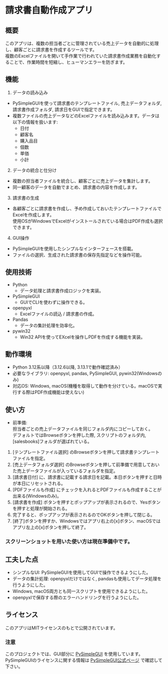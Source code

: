 # 請求書自動作成アプリ

## 概要
このアプリは、複数の担当者ごとに管理されている売上データを自動的に処理し、顧客ごとに請求書を作成するツールです。  
複数のExcelファイルを開いて手作業で行われていた請求書作成業務を自動化することで、作業時間を短縮し、ヒューマンエラーを防ぎます。

## 機能
1. データの読み込み
  - PySimpleGUIを使って請求書のテンプレートファイル, 売上データフォルダ, 請求書作成フォルダ, 請求日をGUIで指定できます。 
  - 複数ファイルの売上データなどのExcelファイルを読み込みます。データは以下の情報を扱います:
    - 日付
    - 顧客名
    - 購入品目
    - 個数
    - 単価
    - 小計

2. データの統合と仕分け
  - 複数の担当者ファイルを統合し、顧客ごとに売上データを集計します。
  - 同一顧客のデータを自動でまとめ、請求書の内容を作成します。

3. 請求書の生成
  - 各顧客ごとに請求書を作成し、予め作成しておいたテンプレートファイルでExcelを作成します。  
  使用OSがWindowsでExcelがインストールされている場合はPDF作成も選択できます。

4. GUI操作
  - PySimpleGUIを使用したシンプルなインターフェースを搭載。
  - ファイルの選択、生成された請求書の保存先指定などを操作可能。

## 使用技術
  - Python
    - データ処理と請求書作成ロジックを実装。
  - PySimpleGUI
    - GUIでCLIを使わずに操作できる。
  - openpyxl
    - Excelファイルの読込 / 請求書の作成。
  - Pandas
    - データの集計処理を効率化。
  - pywin32
    - Win32 APIを使ってEXcelを操作しPDFを作成する機能を実装。

## 動作環境
- Python 3.12系以降（3.12.6以降, 3.13.1で動作確認済み）
- 必要なライブラリ: openpyxl, pandas, PySimpleGUI, pywin32(Windowsのみ)
- 対応OS: Windows, macOS(機種を取得して動作を分けている。macOSで実行する際はPDF作成機能は使えない)

## 使い方
- 前準備:  
担当者ごとの売上データファイルを同じフォルダ内にコピーしておく。  
デフォルトではBrowseボタンを押した際, スクリプトのフォルダ内,[salesbooks]フォルダが選ばれている。
1. [テンプレートファイル選択] のBrowseボタンを押して請求書テンプレートファイルを指定。
2. [売上データフォルダ選択] のBrowseボタンを押して前準備で用意しておいた売上データファイルが入っているフォルダを指定。
3. [請求書日付] に、請求書に記載する請求日を記載。本日ボタンを押すと日時が本日にリセットされる。
4. [PDFファイルも作成] にチェックを入れるとPDFファイルも作成することが出来る(Windowsのみ)。
5. [請求書を作成] ボタンを押すとポップアップが表示されるので、Yesボタンを押すと処理が開始される。
6. 完了すると、ポップアップが表示されるのでOKボタンを押して閉じる。
7. [終了]ボタンを押すか、Windowsではアプリ右上の[x]ボタン、macOSではアプリ左上の[x]ボタンを押して終了。

### **スクリーンショットを用いた使い方は現在準備中です。**



## 工夫した点
- シンプルなUI: PySimpleGUIを使用してGUIで操作できるようにした。
- データの集計処理: openpyxlだけではなく, pandasも使用してデータ処理を行うようにした。
- Windows, macOS両方とも同一スクリプトを使用できるようにした。
- openpyxlで保存する際のエラーハンドリングを行うようにした。

## ライセンス
このアプリはMITライセンスのもとで公開されています。

### 注意
このプロジェクトでは、GUI部分に [PySimpleGUI](https://www.pysimplegui.com/) を使用しています。  
PySimpleGUIのライセンスに関する情報は [PySimpleGUI公式ページ](https://www.pysimplegui.com/) で確認して下さい。
